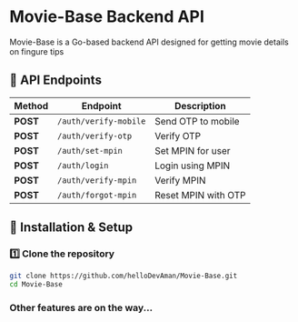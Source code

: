 # Movie-Base Backend API

Movie-Base is a Go-based backend API designed for getting movie details on fingure tips


## 📜 API Endpoints
| Method | Endpoint             | Description              |
|--------|----------------------|--------------------------|
| **POST**   | `/auth/verify-mobile`  | Send OTP to mobile      |
| **POST**   | `/auth/verify-otp`     | Verify OTP              |
| **POST**   | `/auth/set-mpin`       | Set MPIN for user       |
| **POST**   | `/auth/login`          | Login using MPIN        |
| **POST**   | `/auth/verify-mpin`    | Verify MPIN             |
| **POST**   | `/auth/forgot-mpin`    | Reset MPIN with OTP     |

## 🔧 Installation & Setup
### 1️⃣ Clone the repository
```sh
git clone https://github.com/helloDevAman/Movie-Base.git
cd Movie-Base
```





### Other features are on the way...
